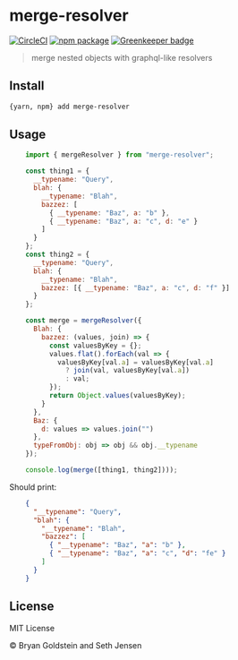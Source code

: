 # merge-resolver

[![CircleCI][build-badge]][build]
[![npm package][npm-badge]][npm]
[![Greenkeeper badge][greenkeeper-badge]][greenkeeper]

> merge nested objects with graphql-like resolvers

## Install

```bash
{yarn, npm} add merge-resolver
```

## Usage

```js
    import { mergeResolver } from "merge-resolver";

    const thing1 = {
      __typename: "Query",
      blah: {
        __typename: "Blah",
        bazzez: [
          { __typename: "Baz", a: "b" },
          { __typename: "Baz", a: "c", d: "e" }
        ]
      }
    };
    const thing2 = {
      __typename: "Query",
      blah: {
        __typename: "Blah",
        bazzez: [{ __typename: "Baz", a: "c", d: "f" }]
      }
    };

    const merge = mergeResolver({
      Blah: {
        bazzez: (values, join) => {
          const valuesByKey = {};
          values.flat().forEach(val => {
            valuesByKey[val.a] = valuesByKey[val.a]
              ? join(val, valuesByKey[val.a])
              : val;
          });
          return Object.values(valuesByKey);
        }
      },
      Baz: {
        d: values => values.join("")
      },
      typeFromObj: obj => obj && obj.__typename
    });

    console.log(merge([thing1, thing2])));
```

Should print:

```json
    {
      "__typename": "Query",
      "blah": {
        "__typename": "Blah",
        "bazzez": [
          { "__typename": "Baz", "a": "b" },
          { "__typename": "Baz", "a": "c", "d": "fe" }
        ]
      }
    }
```

## License

MIT License

© Bryan Goldstein and Seth Jensen

[build-badge]: https://circleci.com/gh/brysgo/merge-resolver.svg?style=shield
[build]: https://circleci.com/gh/brysgo/merge-resolver

[npm-badge]: https://img.shields.io/npm/v/merge-resolver.png?style=flat-square
[npm]: https://www.npmjs.org/package/merge-resolver


[greenkeeper-badge]: https://badges.greenkeeper.io/brysgo/merge-resolver.svg
[greenkeeper]: https://greenkeeper.io/
